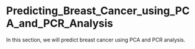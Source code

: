 # Predicting_Breast_Cancer_using_PCA_and_PCR_Analysis
In this section, we will predict breast cancer using PCA and PCR analysis.
